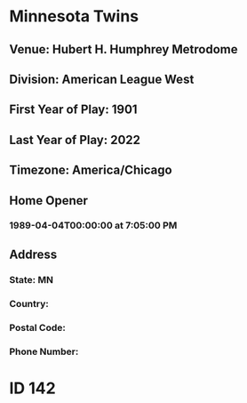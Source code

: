 # Minnesota Twins
## Venue: Hubert H. Humphrey Metrodome
## Division: American League West
## First Year of Play: 1901
## Last Year of Play: 2022
## Timezone: America/Chicago
## Home Opener
### 1989-04-04T00:00:00 at 7:05:00 PM
## Address
### 
### State: MN
### Country: 
### Postal Code: 
### Phone Number: 
# ID 142